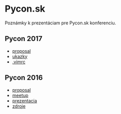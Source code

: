 # Pycon.sk
Poznámky k prezentáciam pre Pycon.sk konferenciu.


## Pycon 2017
* [proposal](2017/pycon_proposal.md)
* [ukazky](2017/ukazky)
* [.vimrc][vimrc_gist]

## Pycon 2016
* [proposal](2016/pycon_proposal.md)
* [meetup](2016/meetup.md)
* [prezentacia](2016/prezentacia.md)
* [zdroje](2016/zdroje.md)

[vimrc_gist]: https://gist.github.com/mirobeka/1a4150e3b32b447da752
